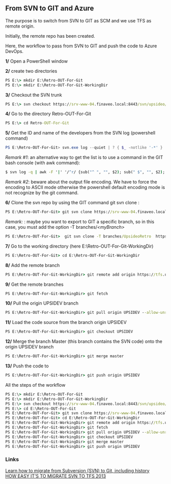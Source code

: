 ## From SVN to GIT and Azure

The purpose is to switch from SVN to GIT as SCM and we use TFS as remote origin.  

Initially, the remote repo has been created.  

Here, the workflow to pass from SVN to GIT and push the code to Azure DevOps.   

__1/__ Open a PowerShell window

__2/__ create two directories  
```bat
PS E:\> mkdir E:\Retro-OUT-For-Git
PS E:\> mkdir E:\Retro-OUT-For-Git-WorkingDir
```

__3/__ Checkout the SVN trunk    
```bat
PS E:\> svn checkout https://srv-www-04.finaveo.local:8443/svn/upsideo/retro/trunk E:\Retro-OUT-For-Git
```

__4/__ Go to the directory Retro-OUT-For-Git  
```bat
PS E:\> cd Retro-OUT-For-Git
```

__5/__ Get the ID and name of the developers from the SVN log  (powershell command)
```powershell
PS E:\Retro-OUT-For-Git> svn.exe log --quiet | ? { $_ -notlike '-*' } | % { "{0} = {0} <{0}>" -f ($_ -split ' \| ')[1] } | Select-Object -Unique | Out-File -Encoding ASCII 'dev-list.txt'  
```

_Remark #1_: an alternative way to get the list is to use a command in the GIT bash console (with awk command):  
```bat
$ svn log -q | awk -F '|' '/^r/ {sub("^ ", "", $2); sub(" $", "", $2); print $2" = "$2" <"$2">"}' | sort -u > dev-list.txt  
```

_Remark #2_: beware about the output file encoding. We have to force the encoding to ASCII mode otherwise the powershell default encoding mode is not recognize by the git command.  

__6/__ Clone the svn repo by using the GIT command git svn clone :  
```bat
PS E:\Retro-OUT-For-Git> git svn clone https://srv-www-04.finaveo.local:8443/svn/upsideo/retro --prefix=svn/ --no-metadata --authors-file "dev-list.txt" --stdlayout E:\Retro-OUT-For-Git-WorkingDir  
```

_Remark:_ : maybe you want to export to GIT a specific branch, so in this case, you must add the option -T branches/_&lt;myBranch&gt;_
```bat
PS E:\Retro-OUT-For-Git>  git svn clone -T branches/UpsideoRetro  https://srv-www-04.finaveo.local:8443/svn/upsideo/retro --prefix=svn/ --no-metadata --authors-file "dev-list.txt" --stdlayout E:\Retro-IN-For-Git-WorkingDir
```


__7/__ Go to the working directory (here E:\Retro-OUT-For-Git-WorkingDir)
```bat
PS E:\Retro-OUT-For-Git> cd E:\Retro-OUT-For-Git-WorkingDir
```

__8/__ Add the remote branch  
```bat
PS E:\Retro-OUT-For-Git-WorkingDir> git remote add origin https://tfs.upsideo.net/tfs/lmep/lmep/_git/lmep  
```

__9/__ Get the remote branches  
```bat
PS E:\Retro-OUT-For-Git-WorkingDir> git fetch  
```

__10/__ Pull the origin UPSIDEV branch
```bat
PS E:\Retro-OUT-For-Git-WorkingDir> git pull origin UPSIDEV --allow-unrelated-histories  
```

__11/__ Load the code source from the branch origin UPSIDEV  
```bat
PS E:\Retro-OUT-For-Git-WorkingDir> git checkout UPSIDEV  
```

__12/__ Merge the branch Master (this branch contains the SVN code) onto the origin UPSIDEV branch  
```bat
PS E:\Retro-OUT-For-Git-WorkingDir> git merge master  
```

__13/__ Push the code to  
```bat
PS E:\Retro-OUT-For-Git-WorkingDir> git push origin UPSIDEV 
```

All the steps of the workflow

```bat
PS E:\> mkdir E:\Retro-OUT-For-Git
PS E:\> mkdir E:\Retro-OUT-For-Git-WorkingDir
PS E:\> svn checkout https://srv-www-04.finaveo.local:8443/svn/upsideo/retro/trunk E:\Retro-OUT-For-Git
PS E:\> cd E:\Retro-OUT-For-Git
PS E:\Retro-OUT-For-Git> git svn clone https://srv-www-04.finaveo.local:8443/svn/upsideo/retro --prefix=svn/ --no-metadata --authors-file "dev-list.txt" --stdlayout E:\Retro-OUT-For-Git-WorkingDir  
PS E:\Retro-OUT-For-Git> cd E:\Retro-OUT-For-Git-WorkingDir
PS E:\Retro-OUT-For-Git-WorkingDir> git remote add origin https://tfs.upsideo.net/tfs/lmep/lmep/_git/lmep
PS E:\Retro-OUT-For-Git-WorkingDir> git fetch
PS E:\Retro-OUT-For-Git-WorkingDir> git pull origin UPSIDEV --allow-unrelated-histories
PS E:\Retro-OUT-For-Git-WorkingDir> git checkout UPSIDEV
PS E:\Retro-OUT-For-Git-WorkingDir> git merge master
PS E:\Retro-OUT-For-Git-WorkingDir> git push origin UPSIDEV
```



### Links

[Learn how to migrate from Subversion (SVN) to Git, including history](https://docs.microsoft.com/en-us/azure/devops/repos/git/perform-migration-from-svn-to-git?view=azure-devops)  
[HOW EASY IT’S TO MIGRATE SVN TO TFS 2013 ](https://blogs.incyclesoftware.com/2013/08/how-easy-its-to-migrate-svn-to-tfs-2013-git-repo/)  
